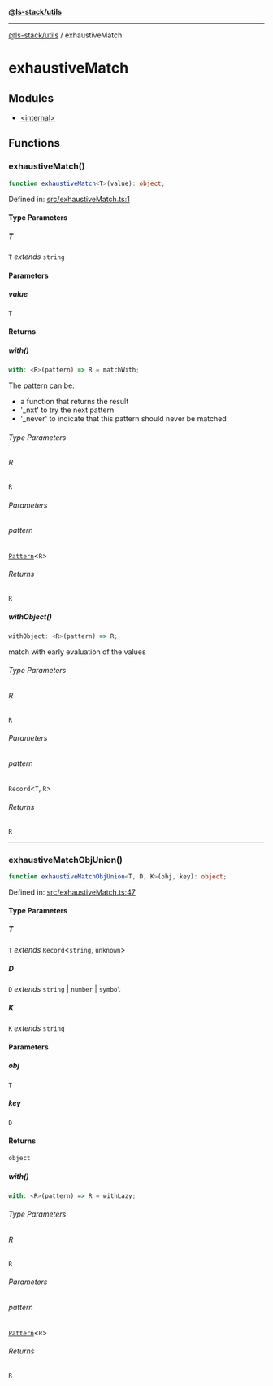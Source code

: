 [**@ls-stack/utils**](../README.md)

***

[@ls-stack/utils](../modules.md) / exhaustiveMatch

# exhaustiveMatch

## Modules

- [\<internal\>](-internal-.md)

## Functions

### exhaustiveMatch()

```ts
function exhaustiveMatch<T>(value): object;
```

Defined in: [src/exhaustiveMatch.ts:1](https://github.com/lucasols/utils/blob/main/src/exhaustiveMatch.ts#L1)

#### Type Parameters

##### T

`T` *extends* `string`

#### Parameters

##### value

`T`

#### Returns

##### with()

```ts
with: <R>(pattern) => R = matchWith;
```

The pattern can be:
- a function that returns the result
- '_nxt' to try the next pattern
- '_never' to indicate that this pattern should never be matched

###### Type Parameters

###### R

`R`

###### Parameters

###### pattern

[`Pattern`](-internal-.md#pattern)\<`R`\>

###### Returns

`R`

##### withObject()

```ts
withObject: <R>(pattern) => R;
```

match with early evaluation of the values

###### Type Parameters

###### R

`R`

###### Parameters

###### pattern

`Record`\<`T`, `R`\>

###### Returns

`R`

***

### exhaustiveMatchObjUnion()

```ts
function exhaustiveMatchObjUnion<T, D, K>(obj, key): object;
```

Defined in: [src/exhaustiveMatch.ts:47](https://github.com/lucasols/utils/blob/main/src/exhaustiveMatch.ts#L47)

#### Type Parameters

##### T

`T` *extends* `Record`\<`string`, `unknown`\>

##### D

`D` *extends* `string` \| `number` \| `symbol`

##### K

`K` *extends* `string`

#### Parameters

##### obj

`T`

##### key

`D`

#### Returns

`object`

##### with()

```ts
with: <R>(pattern) => R = withLazy;
```

###### Type Parameters

###### R

`R`

###### Parameters

###### pattern

[`Pattern`](-internal-.md#pattern-1)\<`R`\>

###### Returns

`R`
